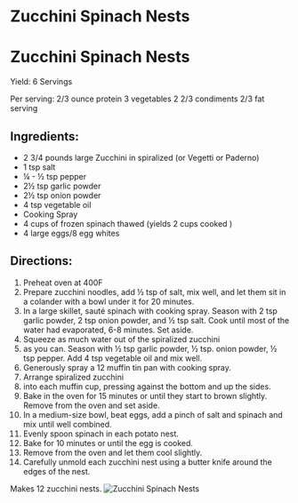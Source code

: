 # Zucchini Spinach Nests



# Zucchini Spinach Nests

Yield: 
6 Servings

Per serving:
2/3 ounce protein
3 vegetables
2 2/3 condiments
2/3 fat serving

## Ingredients:
* 2 3/4 pounds large Zucchini in spiralized (or Vegetti or Paderno)
* 1 tsp salt
* ¼ - ½ tsp pepper
* 2½ tsp garlic powder
* 2½ tsp onion powder
* 4 tsp vegetable oil
* Cooking Spray
* 4 cups of frozen spinach thawed (yields 2 cups cooked )
* 4 large eggs/8 egg whites

## Directions:
1. Preheat oven at 400F
2. Prepare zucchini noodles, add ½ tsp of salt, mix well, and let them sit in a colander with a bowl under it for 20 minutes.
3. In a large skillet, sauté spinach with cooking spray. Season with 2 tsp garlic powder, 2 tsp onion powder, and ½ tsp salt. Cook until most of the water had evaporated, 6-8 minutes. Set aside.
4. Squeeze as much water out of the spiralized zucchini
5. as you can. Season with ½ tsp garlic powder, ½ tsp. onion powder, ½ tsp pepper. Add 4 tsp vegetable oil and mix well.
6. Generously spray a 12 muffin tin pan with cooking spray.
7. Arrange spiralized zucchini
8. into each muffin cup, pressing against the bottom and up the sides.
9. Bake in the oven for 15 minutes or until they start to brown slightly. Remove from the oven and set aside.
10. In a medium-size bowl, beat eggs, add a pinch of salt and spinach and mix until well combined.
11. Evenly spoon spinach in each potato nest.
12. Bake for 10 minutes or until the egg is cooked.
13. Remove from the oven and let them cool slightly.
14. Carefully unmold each zucchini nest using a butter knife around the edges of the nest.

Makes 12 zucchini nests.
![Zucchini Spinach Nests](images/Zucchini%20Spinach%20Nests.png)

